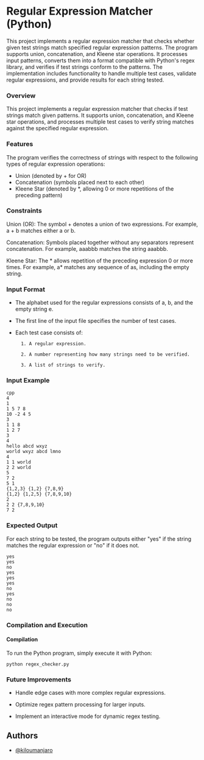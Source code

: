 
# Regular Expression Matcher (Python)

This project implements a regular expression matcher that checks whether given test strings match specified regular expression patterns. The program supports union, concatenation, and Kleene star operations. It processes input patterns, converts them into a format compatible with Python's regex library, and verifies if test strings conform to the patterns. The implementation includes functionality to handle multiple test cases, validate regular expressions, and provide results for each string tested.
### Overview
This project implements a regular expression matcher that checks if test strings match given patterns. It supports union, concatenation, and Kleene star operations, and processes multiple test cases to verify string matches against the specified regular expression.
### Features

The program verifies the correctness of strings with respect to the following types of regular expression operations:
- Union (denoted by + for OR)
- Concatenation (symbols placed next to each other)
- Kleene Star (denoted by *, allowing 0 or more repetitions of the preceding pattern)

### Constraints
Union (OR): The symbol + denotes a union of two expressions. For example, a + b matches either a or b.

Concatenation: Symbols placed together without any separators represent concatenation. For example, aaabbb matches the string aaabbb.

Kleene Star: The * allows repetition of the preceding expression 0 or more times. For example, a* matches any sequence of as, including the empty string.
### Input Format
- The alphabet used for the regular expressions consists of a, b, and the empty string e.
- The first line of the input file specifies the number of test cases.
- Each test case consists of:

        1. A regular expression.

        2. A number representing how many strings need to be verified.

        3. A list of strings to verify.
    


### Input Example

    cpp
    4
    1
    1 5 7 8
    10 -2 4 5
    3
    1 1 8
    1 2 7
    3
    4
    hello abcd wxyz
    world wxyz abcd lmno
    4
    1 1 world
    2 2 world
    5
    7 2
    5 1
    {1,2,3} {1,2} {7,8,9}
    {1,2} {1,2,5} {7,8,9,10}
    2
    2 2 {7,8,9,10}
    7 2

### Expected Output

For each string to be tested, the program outputs either "yes" if the string matches the regular expression or "no" if it does not.

```
yes
yes
no
yes
yes
yes
no
yes
no
no
no
```
### Compilation and Execution
#### Compilation
To run the Python program, simply execute it with Python:
```
python regex_checker.py
```


### Future Improvements
- Handle edge cases with more complex regular expressions.

- Optimize regex pattern processing for larger inputs.

- Implement an interactive mode for dynamic regex testing.
## Authors

- [@kiloumanjaro](https://github.com/kiloumanjaro)

